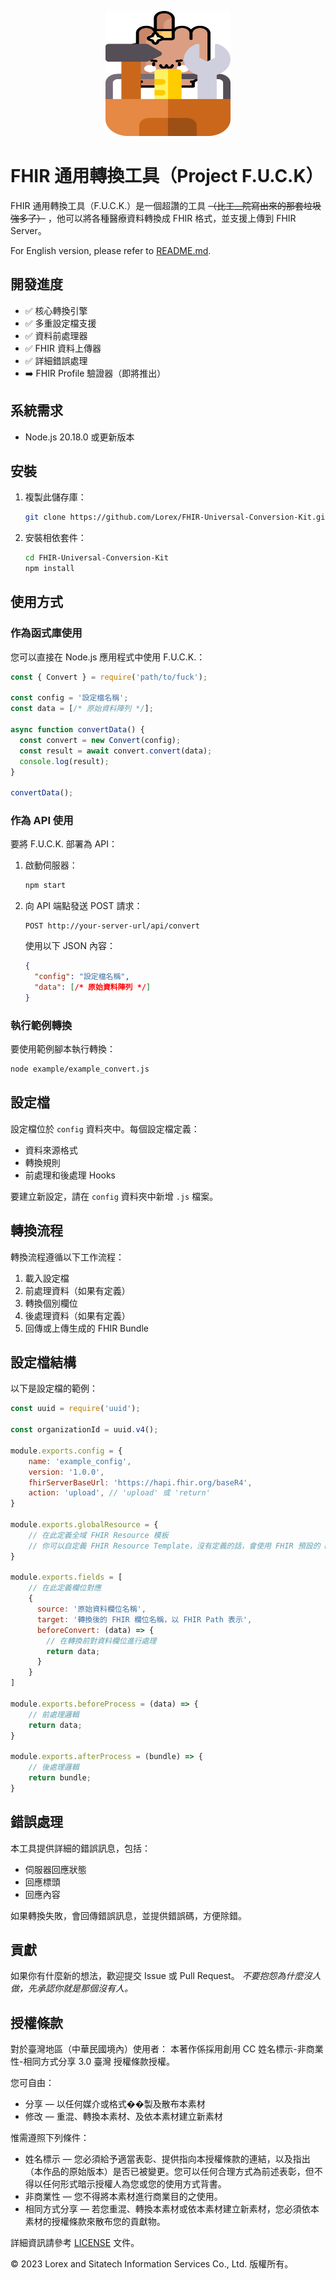 <p align="center">
  <img src="fuck-logo.png" alt="FHIR Universal Conversion Kit Logo" width="200" height="200">
</p>

# FHIR 通用轉換工具（Project F.U.C.K）

FHIR 通用轉換工具（F.U.C.K.）是一個超讚的工具 ~~（比工__院寫出來的那套垃圾強多了）~~ ，他可以將各種醫療資料轉換成 FHIR 格式，並支援上傳到 FHIR Server。

For English version, please refer to [README.md](README.md).

## 開發進度
- :white_check_mark: 核心轉換引擎
- :white_check_mark: 多重設定檔支援
- :white_check_mark: 資料前處理器
- :white_check_mark: FHIR 資料上傳器
- :white_check_mark: 詳細錯誤處理
- :arrow_right: FHIR Profile 驗證器（即將推出）

## 系統需求
- Node.js 20.18.0 或更新版本

## 安裝
1. 複製此儲存庫：
   ```bash
   git clone https://github.com/Lorex/FHIR-Universal-Conversion-Kit.git
   ```

2. 安裝相依套件：
   ```bash
   cd FHIR-Universal-Conversion-Kit
   npm install
   ```

## 使用方式

### 作為函式庫使用

您可以直接在 Node.js 應用程式中使用 F.U.C.K.：

```javascript
const { Convert } = require('path/to/fuck');

const config = '設定檔名稱';
const data = [/* 原始資料陣列 */];

async function convertData() {
  const convert = new Convert(config);
  const result = await convert.convert(data);
  console.log(result);
}

convertData();
```

### 作為 API 使用

要將 F.U.C.K. 部署為 API：

1. 啟動伺服器：
   ```bash
   npm start
   ```

2. 向 API 端點發送 POST 請求：
   ```
   POST http://your-server-url/api/convert
   ```

   使用以下 JSON 內容：
   ```json
   {
     "config": "設定檔名稱",
     "data": [/* 原始資料陣列 */]
   }
   ```

### 執行範例轉換
要使用範例腳本執行轉換：

```bash
node example/example_convert.js
```

## 設定檔
設定檔位於 `config` 資料夾中。每個設定檔定義：
- 資料來源格式
- 轉換規則
- 前處理和後處理 Hooks

要建立新設定，請在 `config` 資料夾中新增 `.js` 檔案。

## 轉換流程
轉換流程遵循以下工作流程：
1. 載入設定檔
2. 前處理資料（如果有定義）
3. 轉換個別欄位
4. 後處理資料（如果有定義）
5. 回傳或上傳生成的 FHIR Bundle

## 設定檔結構

以下是設定檔的範例：

```javascript
const uuid = require('uuid');

const organizationId = uuid.v4();

module.exports.config = {
    name: 'example_config',
    version: '1.0.0',
    fhirServerBaseUrl: 'https://hapi.fhir.org/baseR4',
    action: 'upload', // 'upload' 或 'return'
}

module.exports.globalResource = {
    // 在此定義全域 FHIR Resource 模板
    // 你可以自定義 FHIR Resource Template，沒有定義的話，會使用 FHIR 預設的 Resource 模板
}

module.exports.fields = [
    // 在此定義欄位對應
    {
      source: '原始資料欄位名稱',
      target: '轉換後的 FHIR 欄位名稱，以 FHIR Path 表示',
      beforeConvert: (data) => {
        // 在轉換前對資料欄位進行處理
        return data;
      }
    }
]

module.exports.beforeProcess = (data) => {
    // 前處理邏輯
    return data;
}

module.exports.afterProcess = (bundle) => {
    // 後處理邏輯
    return bundle;
}
```

## 錯誤處理
本工具提供詳細的錯誤訊息，包括：
- 伺服器回應狀態
- 回應標頭
- 回應內容

如果轉換失敗，會回傳錯誤訊息，並提供錯誤碼，方便除錯。

## 貢獻
如果你有什麼新的想法，歡迎提交 Issue 或 Pull Request。
*不要抱怨為什麼沒人做，先承認你就是那個沒有人。*

## 授權條款

對於臺灣地區（中華民國境內）使用者：
本著作係採用創用 CC 姓名標示-非商業性-相同方式分享 3.0 臺灣 授權條款授權。

您可自由：
- 分享 — 以任何媒介或格式��製及散布本素材
- 修改 — 重混、轉換本素材、及依本素材建立新素材

惟需遵照下列條件：
- 姓名標示 — 您必須給予適當表彰、提供指向本授權條款的連結，以及指出（本作品的原始版本）是否已被變更。您可以任何合理方式為前述表彰，但不得以任何形式暗示授權人為您或您的使用方式背書。
- 非商業性 — 您不得將本素材進行商業目的之使用。
- 相同方式分享 — 若您重混、轉換本素材或依本素材建立新素材，您必須依本素材的授權條款來散布您的貢獻物。

詳細資訊請參考 [LICENSE](LICENSE) 文件。

© 2023 Lorex and Sitatech Information Services Co., Ltd. 版權所有。
